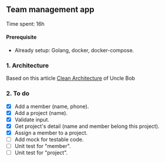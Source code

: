 ## Team management app

Time spent: 16h

#### Prerequisite
- Already setup: Golang, docker, docker-compose.

### 1. Architecture
Based on this article [Clean Architecture](https://blog.cleancoder.com/uncle-bob/2012/08/13/the-clean-architecture.html) of Uncle Bob

### 2. To do 
- [x] Add a member (name, phone).
- [x] Add a project (name).
- [x] Validate input.
- [x] Get project's detail (name and member belong this project).
- [x] Assign a member to a project.
- [ ] Add mock for testable code.
- [ ] Unit test for "member".
- [ ] Unit test for "project".